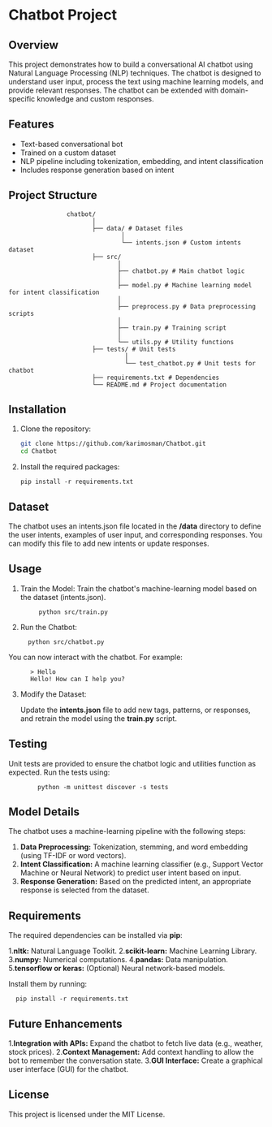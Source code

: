 # Chatbot Project

## Overview
This project demonstrates how to build a conversational AI chatbot using Natural Language Processing (NLP) techniques. The chatbot is designed to understand user input, process the text using machine learning models, and provide relevant responses. The chatbot can be extended with domain-specific knowledge and custom responses.

## Features
- Text-based conversational bot
- Trained on a custom dataset
- NLP pipeline including tokenization, embedding, and intent classification
- Includes response generation based on intent

## Project Structure

                    chatbot/ 
                           │ 
                           ├── data/ # Dataset files 
                                   │ 
                                   └── intents.json # Custom intents dataset 
                           ├── src/ 
                                  │ 
                                  ├── chatbot.py # Main chatbot logic 
                                  │ 
                                  ├── model.py # Machine learning model for intent classification 
                                  │ 
                                  ├── preprocess.py # Data preprocessing scripts 
                                  │ 
                                  ├── train.py # Training script 
                                  │ 
                                  └── utils.py # Utility functions 
                           ├── tests/ # Unit tests 
                                    │ 
                                    └── test_chatbot.py # Unit tests for chatbot 
                           ├── requirements.txt # Dependencies 
                           └── README.md # Project documentation


## Installation

1. Clone the repository:
   ```bash
   git clone https://github.com/karimosman/Chatbot.git
   cd Chatbot

2. Install the required packages:

       pip install -r requirements.txt

## Dataset

The chatbot uses an intents.json file located in the **/data** directory to define the user intents, examples of user input, and corresponding responses. You can modify this file to add new intents or update responses.


## Usage

1. Train the Model:
    Train the chatbot's machine-learning model based on the dataset (intents.json).

            python src/train.py


2. Run the Chatbot:

         python src/chatbot.py

You can now interact with the chatbot. For example:


          > Hello
          Hello! How can I help you?



3. Modify the Dataset:

      Update the **intents.json** file to add new tags, patterns, or responses, and retrain the model using the **train.py** script.


## Testing

Unit tests are provided to ensure the chatbot logic and utilities function as expected. Run the tests using:


            python -m unittest discover -s tests



## Model Details

The chatbot uses a machine-learning pipeline with the following steps:

1. **Data Preprocessing:** Tokenization, stemming, and word embedding (using TF-IDF or word vectors).
2. **Intent Classification:** A machine learning classifier (e.g., Support Vector Machine or Neural Network) to predict user intent based on input.
3. **Response Generation:** Based on the predicted intent, an appropriate response is selected from the dataset.

   
## Requirements

The required dependencies can be installed via **pip**:

1.**nltk:** Natural Language Toolkit.
2.**scikit-learn:** Machine Learning Library.
3.**numpy:** Numerical computations.
4.**pandas:** Data manipulation.
5.**tensorflow or keras:** (Optional) Neural network-based models.


Install them by running:


      pip install -r requirements.txt

     
## Future Enhancements

1.**Integration with APIs:** Expand the chatbot to fetch live data (e.g., weather, stock prices).
2.**Context Management:** Add context handling to allow the bot to remember the conversation state.
3.**GUI Interface:** Create a graphical user interface (GUI) for the chatbot.


## License

This project is licensed under the MIT License.

